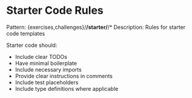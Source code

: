 # Starter Code Rules
Pattern: {exercises,challenges}/**/starter/**/*
Description: Rules for starter code templates

Starter code should:
- Include clear TODOs
- Have minimal boilerplate
- Include necessary imports
- Provide clear instructions in comments
- Include test placeholders
- Include type definitions where applicable 